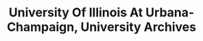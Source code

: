 ---
layout: repo
title: "University Of Illinois At Urbana-Champaign, University Archives"
id: 15736
permalink: repos/15736/
---